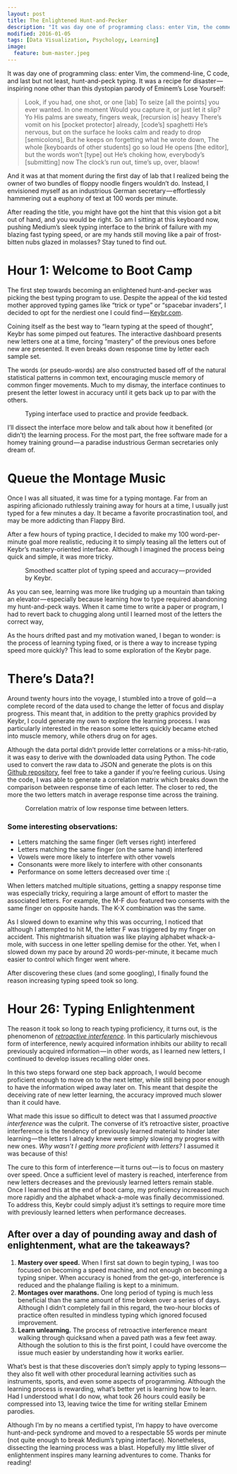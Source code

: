 ```yaml
---
layout: post
title: The Enlightened Hunt-and-Pecker
description: "It was day one of programming class: enter Vim, the commend-line, C code, and last but not least, hunt-and-peck typing."
modified: 2016-01-05
tags: [Data Visualization, Psychology, Learning]
image:
  feature: bum-master.jpeg
---
```


It was day one of programming class: enter Vim, the commend-line, C code, and last but not least, hunt-and-peck typing. It was a recipe for disaster — inspiring none other than this dystopian parody of Eminem’s Lose Yourself:

>Look, if you had, one shot, or one [lab]
To seize [all the points] you ever wanted. In one moment
Would you capture it, or just let it slip?
Yo
His palms are sweaty, fingers weak, [recursion is] heavy
There’s vomit on his [pocket protector] already, [code’s] spaghetti
He’s nervous, but on the surface he looks calm and ready to drop [semicolons],
But he keeps on forgetting what he wrote down,
The whole [keyboards of other students] go so loud
He opens [the editor], but the words won’t [type] out
He’s choking how, everybody’s [submitting] now
The clock’s run out, time’s up, over, blaow!

And it was at that moment during the first day of lab that I realized being the owner of two bundles of floppy noodle fingers wouldn’t do. Instead, I envisioned myself as an industrious German secretary — effortlessly hammering out a euphony of text at 100 words per minute.

After reading the title, you might have got the hint that this vision got a bit out of hand, and you would be right. So am I sitting at this keyboard now, pushing Medium’s sleek typing interface to the brink of failure with my blazing fast typing speed, or are my hands still moving like a pair of frost-bitten nubs glazed in molasses? Stay tuned to find out.

# Hour 1: Welcome to Boot Camp
The first step towards becoming an enlightened hunt-and-pecker was picking the best typing program to use. Despite the appeal of the kid tested mother approved typing games like “trick or type” or “spacebar invaders”, I decided to opt for the nerdiest one I could find — [Keybr.com](http://www.keybr.com/).

Coining itself as the best way to “learn typing at the speed of thought”, Keybr has some pimped out features. The interactive dashboard presents new letters one at a time, forcing “mastery” of the previous ones before new are presented. It even breaks down response time by letter each sample set.

The words (or pseudo-words) are also constructed based off of the natural statistical patterns in common text, encouraging muscle memory of common finger movements. Much to my dismay, the interface continues to present the letter lowest in accuracy until it gets back up to par with the others.
<figure>
   <a><img src="{{site.url}}/assets/img/ehp2.png" alt=""></a>
      <figcaption>Typing interface used to practice and provide feedback.</figcaption>
</figure>

I’ll dissect the interface more below and talk about how it benefited (or didn’t) the learning process. For the most part, the free software made for a homey training ground — a paradise industrious German secretaries only dream of.

# Queue the Montage Music

Once I was all situated, it was time for a typing montage. Far from an aspiring aficionado ruthlessly training away for hours at a time, I usually just typed for a few minutes a day. It became a favorite procrastination tool, and may be more addicting than Flappy Bird.

After a few hours of typing practice, I decided to make my 100 word-per-minute goal more realistic, reducing it to simply teasing all the letters out of Keybr’s mastery-oriented interface. Although I imagined the process being quick and simple, it was more tricky.
<figure>
   <a><img src="{{site.url}}/assets/img/ehp4.png" alt=""></a>
      <figcaption>Smoothed scatter plot of typing speed and accuracy — provided by Keybr.</figcaption>
</figure>
As you can see, learning was more like trudging up a mountain than taking an elevator — especially because learning how to type required abandoning my hunt-and-peck ways. When it came time to write a paper or program, I had to revert back to chugging along until I learned most of the letters the correct way,

As the hours drifted past and my motivation waned, I began to wonder: is the process of learning typing fixed, or is there a way to increase typing speed more quickly? This lead to some exploration of the Keybr page.

# There’s Data?!

Around twenty hours into the voyage, I stumbled into a trove of gold — a complete record of the data used to change the letter of focus and display progress. This meant that, in addition to the pretty graphics provided by Keybr, I could generate my own to explore the learning process. I was particularly interested in the reason some letters quickly became etched into muscle memory, while others drug on for ages.

Although the data portal didn’t provide letter correlations or a miss-hit-ratio, it was easy to derive with the downloaded data using Python. The code used to convert the raw data to JSON and generate the plots is on this [Github repository](https://github.com/lguerdan/type-training), feel free to take a gander if you’re feeling curious. Using the code, I was able to generate a correlation matrix which breaks down the comparison between response time of each letter. The closer to red, the more the two letters match in average response time across the training.
<figure>
   <a><img src="{{site.url}}/assets/img/ehp5.png" alt=""></a>
   <figcaption><a title="Correlation matrix of low response time between letters."> Correlation matrix of low response time between letters.</a></figcaption>
</figure>

### Some interesting observations:

- Letters matching the same finger (left verses right) interfered
- Letters matching the same finger (on the same hand) interfered
- Vowels were more likely to interfere with other vowels
- Consonants were more likely to interfere with other consonants
- Performance on some letters decreased over time :(

When letters matched multiple situations, getting a snappy response time was especially tricky, requiring a large amount of effort to master the associated letters. For example, the M-F duo featured two consents with the same finger on opposite hands. The K-X combination was the same.

As I slowed down to examine why this was occurring, I noticed that although I attempted to hit M, the letter F was triggered by my finger on accident. This nightmarish situation was like playing alphabet whack-a-mole, with success in one letter spelling demise for the other. Yet, when I slowed down my pace by around 20 words-per-minute, it became much easier to control which finger went where.

After discovering these clues (and some googling), I finally found the reason increasing typing speed took so long.

# Hour 26: Typing Enlightenment
The reason it took so long to reach typing proficiency, it turns out, is the phenomenon of [*retroactive interference*](https://en.wikipedia.org/wiki/Interference_theory). In this particularly mischievous form of interference, newly acquired information inhibits our ability to recall previously acquired information — in other words, as I learned new letters, I continued to develop issues recalling older ones.

In this two steps forward one step back approach, I would become proficient enough to move on to the next letter, while still being poor enough to have the information wiped away later on. This meant that despite the deceiving rate of new letter learning, the accuracy improved much slower than it could have.

What made this issue so difficult to detect was that I assumed *proactive interference* was the culprit. The converse of it’s retroactive sister, proactive interference is the tendency of previously learned material to hinder later learning — the letters I already knew were simply slowing my progress with new ones. *Why wasn’t I getting more proficient with letters?* I assumed it was because of this!

The cure to this form of interference — it turns out — is to focus on mastery over speed. Once a sufficient level of mastery is reached, interference from new letters decreases and the previously learned letters remain stable. Once I learned this at the end of boot camp, my proficiency increased much more rapidly and the alphabet whack-a-mole was finally decommissioned. To address this, Keybr could simply adjust it’s settings to require more time with previously learned letters when performance decreases.

## After over a day of pounding away and dash of enlightenment, what are the takeaways?

1. **Mastery over speed.** When I first sat down to begin typing, I was too focused on becoming a speed machine, and not enough on becoming a typing sniper. When accuracy is honed from the get-go, interference is reduced and the phalange flailing is kept to a minimum.
2. **Montages over marathons.** One long period of typing is much less beneficial than the same amount of time broken over a series of days. Although I didn’t completely fail in this regard, the two-hour blocks of practice often resulted in mindless typing which ignored focused improvement.
3. **Learn unlearning.** The process of retroactive interference meant walking through quicksand when a paved path was a few feet away. Although the solution to this is the first point, I could have overcome the issue much easier by understanding how it works earlier.

What’s best is that these discoveries don’t simply apply to typing lessons— they also fit well with other procedural learning activities such as instruments, sports, and even some aspects of programming. Although the learning process is rewarding, what’s better yet is learning how to learn. Had I understood what I do now, what took 26 hours could easily be compressed into 13, leaving twice the time for writing stellar Eminem parodies.

Although I’m by no means a certified typist, I’m happy to have overcome hunt-and-peck syndrome and moved to a respectable 55 words per minute (not quite enough to break Medium’s typing interface). Nonetheless, dissecting the learning process was a blast. Hopefully my little sliver of enlightenment inspires many learning adventures to come.
Thanks for reading!

